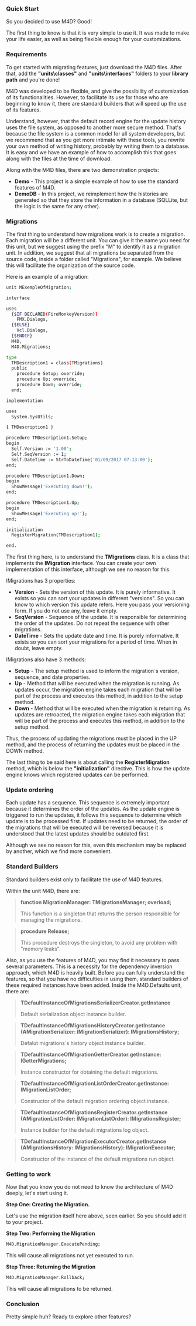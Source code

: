 ### Quick Start ###

So you decided to use M4D? Good!

The first thing to know is that it is very simple to use it. It was made to make your life easier, as well as being flexible enough for your customizations.

### Requirements ###

To get started with migrating features, just download the M4D files. After that, add the **"units\classes"** and **"units\interfaces"** folders to your **library path** and you're done!

M4D was developed to be flexible, and give the possibility of customization of its functionalities. However, to facilitate its use for those who are beginning to know it, there are standard builders that will speed up the use of its features.

Understand, however, that the default record engine for the update history uses the file system, as opposed to another more secure method. That's because the file system is a common model for all system developers, but we recommend that as you get more intimate with these tools, you rewrite your own method of writing history, probably by writing them to a database. It is easy and we have an example of how to accomplish this that goes along with the files at the time of download.

Along with the M4D files, there are two demonstration projects:

* **Demo** - This project is a simple example of how to use the standard features of M4D.
* **DemoDB** - In this project, we reimplement how the histories are generated so that they store the information in a database (SQLLite, but the logic is the same for any other).

### Migrations ###

The first thing to understand how migrations work is to create a migration. Each migration will be a different unit. You can give it the name you need for this unit, but we suggest using the prefix "M" to identify it as a migration unit. In addition, we suggest that all migrations be separated from the source code, inside a folder called "Migrations", for example. We believe this will facilitate the organization of the source code.

Here is an example of a migration:

```sh
unit MExempleOfMigration;

interface

uses
  {$IF DECLARED(FireMonkeyVersion)}
    FMX.Dialogs,
  {$ELSE}
    Vcl.Dialogs,
  {$ENDIF}
  M4D,
  M4D.Migrations;

type
  TMDescription1 = class(TMigrations)
  public
    procedure Setup; override;
    procedure Up; override;
    procedure Down; override;
  end;

implementation

uses
  System.SysUtils;

{ TMDescription1 }

procedure TMDescription1.Setup;
begin
  Self.Version := '1.00';
  Self.SeqVersion := 1;
  Self.DateTime := StrToDateTime('01/09/2017 07:13:00');
end;

procedure TMDescription1.Down;
begin
  ShowMessage('Executing down!');
end;

procedure TMDescription1.Up;
begin
  ShowMessage('Executing up!');
end;

initialization
  RegisterMigration(TMDescription1);

end.
```

The first thing here, is to understand the **TMigrations** class. It is a class that implements the **IMigration** interface. You can create your own implementation of this interface, although we see no reason for this.

IMigrations has 3 properties:

* **Version** - Sets the version of this update. It is purely informative. It exists so you can sort your updates in different "versions". So you can know to which version this update refers. Here you pass your versioning form. If you do not use any, leave it empty.
* **SeqVersion** - Sequence of the update. It is responsible for determining the order of the updates. Do not repeat the sequence with other migrations.
* **DateTime** - Sets the update date and time. It is purely informative. It exists so you can sort your migrations for a period of time. When in doubt, leave empty.

IMigrations also have 3 methods:

* **Setup** - The setup method is used to inform the migration´s version, sequence, and date properties.
* **Up** - Method that will be executed when the migration is running. As updates occur, the migration engine takes each migration that will be part of the process and executes this method, in addition to the setup method.
* **Down** - Method that will be executed when the migration is returning. As updates are retroacted, the migration engine takes each migration that will be part of the process and executes this method, in addition to the setup method.

Thus, the process of updating the migrations must be placed in the UP method, and the process of returning the updates must be placed in the DOWN method.

The last thing to be said here is about calling the **RegisterMigration** method, which is below the **"initialization"** directive. This is how the update engine knows which registered updates can be performed.

### Update ordering ###

Each update has a sequence. This sequence is extremely important because it determines the order of the updates. As the update engine is triggered to run the updates, it follows this sequence to determine which update is to be processed first. If updates need to be returned, the order of the migrations that will be executed will be reversed because it is understood that the latest updates should be outdated first.

Although we see no reason for this, even this mechanism may be replaced by another, which we find more convenient.

### Standard Builders ###

Standard builders exist only to facilitate the use of M4D features.

Within the unit M4D, there are:

> **function MigrationManager: TMigrationsManager; overload;**
>
> This function is a singleton that returns the person responsible for managing the migrations.

> **procedure Release;**
>
> This procedure destroys the singleton, to avoid any problem with "memory leaks".

Also, as you use the features of M4D, you may find it necessary to pass several parameters. This is a necessity for the dependency inversion approach, which M4D is heavily built. Before you can fully understand the features, so that you have no difficulties in using them, standard builders of these required instances have been added. Inside the M4D.Defaults unit, there are:

> **TDefaultInstanceOfMigrationsSerializerCreator.getInstance**
>
> Default serialization object instance builder.

> **TDefaultInstanceOfMigrationsHistoryCreator.getInstance (AMigrationSerializer: IMigrationSerializer): IMigrationsHistory;**
>
> Defalut migrations´s history object instance builder.

> **TDefaultInstanceOfMigrationGetterCreator.getInstance: IGetterMigrations;**
>
> Instance constructor for obtaining the default migrations.

> **TDefaultInstanceOfMigrationListOrderCreator.getInstance: IMigrationListOrder;**
>
>Constructor of the default migration ordering object instance.

> **TDefaultInstanceOfMigrationsRegisterCreator.getInstance (AMigrationListOrder: IMigrationListOrder): IMigrationsRegister;**
>
> Instance builder for the default migrations log object.

> **TDefaultInstanceOfMigrationExecutorCreator.getInstance (AMigrationsHistory: IMigrationsHistory): IMigrationExecutor;**
>
> Constructor of the instance of the default migrations run object.

### Getting to work ###

Now that you know you do not need to know the architecture of M4D deeply, let's start using it.

**Step One: Creating the Migration.**

Let's use the migration itself here above, seen earlier. So you should add it to your project.

**Step Two: Performing the Migration**
```sh
M4D.MigrationManager.ExecutePending;
```
This will cause all migrations not yet executed to run.

**Step Three: Returning the Migration**
```sh
M4D.MigrationManager.Rollback;
```
This will cause all migrations to be returned.

### Conclusion ###
Pretty simple huh? Ready to explore other features?
